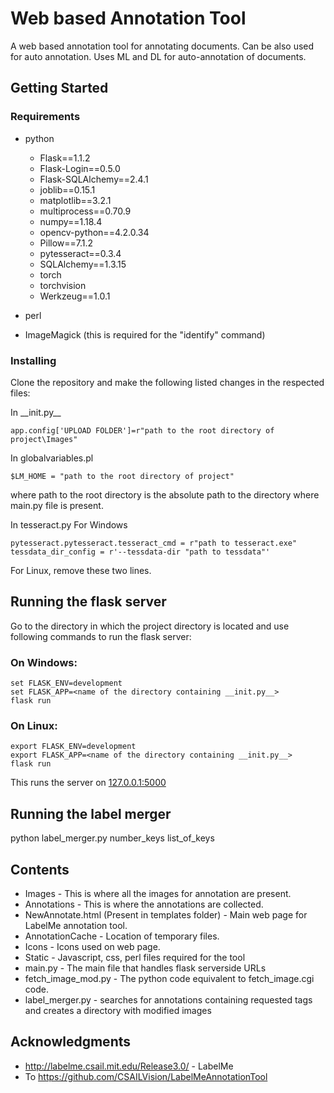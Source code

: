 # Web based Annotation Tool

A web based annotation tool for annotating documents. Can be also used for auto annotation. Uses ML and DL for auto-annotation of documents.

## Getting Started

### Requirements
* python
    * Flask==1.1.2
    * Flask-Login==0.5.0
    * Flask-SQLAlchemy==2.4.1
    * joblib==0.15.1
    * matplotlib==3.2.1
    * multiprocess==0.70.9
    * numpy==1.18.4
    * opencv-python==4.2.0.34
    * Pillow==7.1.2
    * pytesseract==0.3.4
    * SQLAlchemy==1.3.15
    * torch
    * torchvision
    * Werkzeug==1.0.1

* perl

* ImageMagick  (this is required for the "identify" command)

### Installing

Clone the repository and make the following listed changes in the respected files:

In \_\_init.py\_\_ 
```
app.config['UPLOAD FOLDER']=r"path to the root directory of project\Images"
```

In globalvariables&#46;pl

```
$LM_HOME = "path to the root directory of project"
```

where path to the root directory is the absolute path to the directory where main&#46;py file is present.

In tesseract&#46;py
For Windows

```
pytesseract.pytesseract.tesseract_cmd = r"path to tesseract.exe"
tessdata_dir_config = r'--tessdata-dir "path to tessdata"'
```
For Linux, remove these two lines.

## Running the flask server

Go to the directory in which the project directory is located and use following commands to run the flask server:

### On Windows:

```
set FLASK_ENV=development
set FLASK_APP=<name of the directory containing __init.py__>
flask run
```

### On Linux:

```
export FLASK_ENV=development
export FLASK_APP=<name of the directory containing __init.py__>
flask run
```  

This runs the server on [127.0.0.1:5000](127.0.0.1:5000)

## Running the label merger
python  label_merger.py  number_keys  list_of_keys

## Contents

* Images - This is where all the images for annotation are present.
* Annotations - This is where the annotations are collected.
* NewAnnotate.html (Present in templates folder) - Main web page for LabelMe annotation tool.
* AnnotationCache - Location of temporary files.
* Icons - Icons used on web page.
* Static - Javascript, css, perl files required for the tool
* main&#46;py - The main file that handles flask serverside URLs
* fetch_image_mod&#46;py - The python code equivalent to fetch_image.cgi code.
* label_merger.py - searches for annotations containing requested tags and creates a directory with modified images 


## Acknowledgments

* http://labelme.csail.mit.edu/Release3.0/ - LabelMe
* To https://github.com/CSAILVision/LabelMeAnnotationTool
